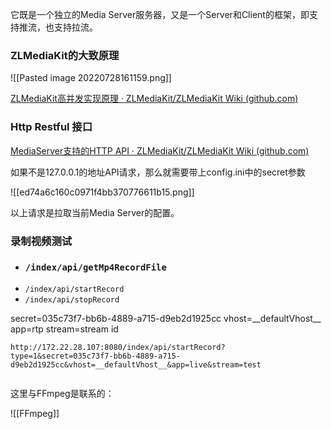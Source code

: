 它既是一个独立的Media Server服务器，又是一个Server和Client的框架，即支持推流，也支持拉流。

### ZLMediaKit的大致原理

![[Pasted image 20220728161159.png]]

[ZLMediaKit高并发实现原理 · ZLMediaKit/ZLMediaKit Wiki (github.com)](https://github.com/zlmediakit/ZLMediaKit/wiki/ZLMediaKit%E9%AB%98%E5%B9%B6%E5%8F%91%E5%AE%9E%E7%8E%B0%E5%8E%9F%E7%90%86)



### Http Restful 接口

[MediaServer支持的HTTP API · ZLMediaKit/ZLMediaKit Wiki (github.com)](https://github.com/zlmediakit/ZLMediaKit/wiki/MediaServer%E6%94%AF%E6%8C%81%E7%9A%84HTTP-API)


如果不是127.0.0.1的地址API请求，那么就需要带上config.ini中的secret参数

![[ed74a6c160c0971f4bb370776611b15.png]]

以上请求是拉取当前Media Server的配置。

### 录制视频测试

- ### `/index/api/getMp4RecordFile`
- `/index/api/startRecord`
- `/index/api/stopRecord`


secret=035c73f7-bb6b-4889-a715-d9eb2d1925cc
vhost=\_\_defaultVhost\_\_
app=rtp
stream=stream id

```
http://172.22.28.107:8080/index/api/startRecord?type=1&secret=035c73f7-bb6b-4889-a715-d9eb2d1925cc&vhost=__defaultVhost__&app=live&stream=test


```

这里与FFmpeg是联系的：

![[FFmpeg]]

